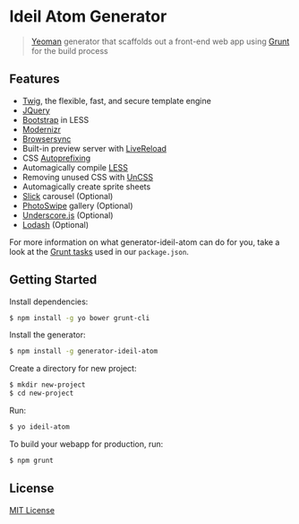 # Ideil Atom Generator
> [Yeoman](http://yeoman.io/) generator that scaffolds out a front-end web app using [Grunt](http://gruntjs.com/) for the build process

## Features
- [Twig](http://twig.sensiolabs.org/), the flexible, fast, and secure template engine
- [JQuery](https://jquery.com/) 
- [Bootstrap](http://getbootstrap.com/) in LESS
- [Modernizr](https://modernizr.com/)
- [Browsersync](https://www.browsersync.io/)
- Built-in preview server with [LiveReload](http://livereload.com/)
- CSS [Autoprefixing](https://github.com/postcss/autoprefixer/)
- Automagically compile [LESS](http://lesscss.org/)
- Removing unused CSS with [UnCSS](https://github.com/giakki/uncss)
- Automagically create sprite sheets
- [Slick](https://github.com/kenwheeler/slick/) carousel (Optional)
- [PhotoSwipe](http://photoswipe.com/) gallery (Optional)
- [Underscore.js](http://underscorejs.org/) (Optional)
- [Lodash](https://lodash.com/) (Optional)

For more information on what generator-ideil-atom can do for you, take a look at the [Grunt tasks](https://github.com/ideil/generator-ideil-atom/blob/master/generators/app/templates/_package.json) used in our `package.json`.

## Getting Started
Install dependencies:
```sh
$ npm install -g yo bower grunt-cli
```
Install the generator:
```sh
$ npm install -g generator-ideil-atom
```
Create a directory for new project:
```sh
$ mkdir new-project
$ cd new-project
```
Run:
```sh
$ yo ideil-atom
```
To build your webapp for production, run:
```sh
$ npm grunt
```
## License
[MIT License](https://en.wikipedia.org/wiki/MIT_License)
